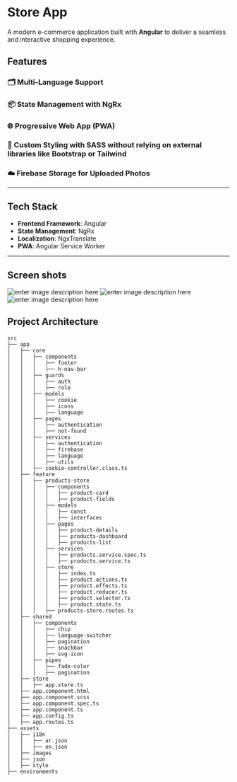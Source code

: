 
# Store App

A modern e-commerce application built with **Angular** to deliver a seamless and interactive shopping experience.

## Features

### 🗂 Multi-Language Support  

### 📦 State Management with NgRx  

### 🌐 Progressive Web App (PWA)  

### 🎨 Custom Styling with SASS without relying on external libraries like Bootstrap or Tailwind
### ☁️ Firebase Storage for Uploaded Photos 
---

## Tech Stack

- **Frontend Framework**: Angular  
- **State Management**: NgRx  
- **Localization**: NgxTranslate
- **PWA**: Angular Service Worker

---

## Screen shots
![enter image description here](https://firebasestorage.googleapis.com/v0/b/upload-photo-4f5db.appspot.com/o/list.png?alt=media&token=4175488a-b05f-4bc6-b0d0-6a712715ff76)
![enter image description here](https://firebasestorage.googleapis.com/v0/b/upload-photo-4f5db.appspot.com/o/dashboard.png?alt=media&token=7b9d333d-4392-4008-bd2c-efffe9814828)![enter image description here](https://firebasestorage.googleapis.com/v0/b/upload-photo-4f5db.appspot.com/o/not-found.png?alt=media&token=781cafa2-92c1-4bee-96ad-a35d042c1042)
## Project Architecture

     
    src
    ├── app
    │   ├── core
    │   │   ├── components
    │   │   │   ├── footer
    │   │   │   ├── h-nav-bar
    │   │   ├── guards
    │   │   │   ├── auth
    │   │   │   ├── role
    │   │   ├── models
    │   │   │   ├── cookie
    │   │   │   ├── icons
    │   │   │   ├── language
    │   │   ├── pages
    │   │   │   ├── authentication
    │   │   │   ├── not-found
    │   │   ├── services
    │   │   │   ├── authentication
    │   │   │   ├── firebase
    │   │   │   ├── language
    │   │   │   ├── utils
    │   │   ├── cookie-controller.class.ts
    │   ├── feature
    │   │   ├── products-store
    │   │   │   ├── components
    │   │   │   │   ├── product-card
    │   │   │   │   ├── product-fields
    │   │   │   ├── models
    │   │   │   │   ├── const
    │   │   │   │   ├── interfaces
    │   │   │   ├── pages
    │   │   │   │   ├── product-details
    │   │   │   │   ├── products-dashboard
    │   │   │   │   ├── products-list
    │   │   │   ├── services
    │   │   │   │   ├── products.service.spec.ts
    │   │   │   │   ├── products.service.ts
    │   │   │   ├── store
    │   │   │   │   ├── index.ts
    │   │   │   │   ├── product.actions.ts
    │   │   │   │   ├── product.effects.ts
    │   │   │   │   ├── product.reducer.ts
    │   │   │   │   ├── product.selector.ts
    │   │   │   │   ├── product.state.ts
    │   │   │   ├── products-store.routes.ts
    │   ├── shared
    │   │   ├── components
    │   │   │   ├── chip
    │   │   │   ├── language-switcher
    │   │   │   ├── pagination
    │   │   │   ├── snackbar
    │   │   │   ├── svg-icon
    │   │   ├── pipes
    │   │   │   ├── fade-color
    │   │   │   ├── pagination
    │   ├── store
    │   │   ├── app.store.ts
    │   ├── app.component.html
    │   ├── app.component.scss
    │   ├── app.component.spec.ts
    │   ├── app.component.ts
    │   ├── app.config.ts
    │   ├── app.routes.ts
    ├── assets
    │   ├── i18n
    │   │   ├── ar.json
    │   │   ├── en.json
    │   ├── images
    │   ├── json
    │   ├── style
    ├── environments



